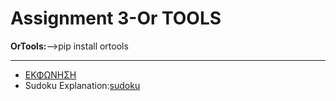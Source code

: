 # Assignment 3-Or TOOLS

**OrTools:**-->pip install ortools

---

* [ΕΚΦΩΝΗΣΗ](https://chgogos.github.io/dituoi_agp/resources/agp_assignment20210515.pdf)
* Sudoku Explanation:[sudoku]()
